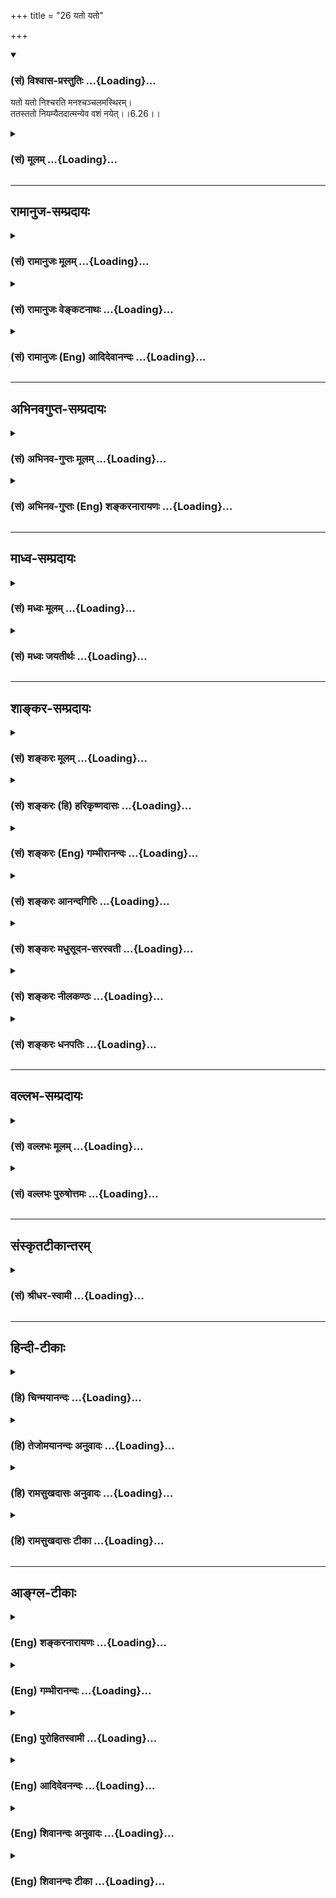 +++
title = "26 यतो यतो"

+++
<div class="js_include" newlevelforh1="3" title="(सं) विश्वास-प्रस्तुतिः" unfilled url="/purANam_vaiShNavam/mahAbhAratam/06-bhIShma-parva/03-bhagavad-gItA-parva/saMskRtam/vishvAsa-prastutiH/06_Atma-saMyama-yogaH_a/26_yato_yato.md">
<details open><summary><h3>(सं) विश्वास-प्रस्तुतिः ...{Loading}...</h3></summary>

यतो यतो निश्चरति मनश्चञ्चलमस्थिरम्।  
ततस्ततो नियम्यैतदात्मन्येव वशं नयेत्।।6.26।।
</details>
</div>
<div class="js_include collapsed" newlevelforh1="3" title="(सं) मूलम्" unfilled url="/purANam_vaiShNavam/mahAbhAratam/06-bhIShma-parva/03-bhagavad-gItA-parva/saMskRtam/mUlam/06_Atma-saMyama-yogaH_a/26_yato_yato.md">
<details><summary><h3>(सं) मूलम् ...{Loading}...</h3></summary>

यतो यतो निश्चरति मनश्चञ्चलमस्थिरम्।  
ततस्ततो नियम्यैतदात्मन्येव वशं नयेत्।।6.26।।
</details>
</div>


_________________
## रामानुज-सम्प्रदायः
<div class="js_include collapsed" newlevelforh1="3" title="(सं) रामानुजः मूलम्" unfilled url="/purANam_vaiShNavam/mahAbhAratam/06-bhIShma-parva/03-bhagavad-gItA-parva/saMskRtam/rAmAnujaH/mUlam/06_Atma-saMyama-yogaH_a/26_yato_yato.md">
<details><summary><h3>(सं) रामानुजः मूलम् ...{Loading}...</h3></summary>

।।6.26।। चलस्वभावतया आत्मनि **अस्थिरं मनः यतो यतो** विषयप्रावण्यहेतोः
बहिः **निश्चरति ततः ततो** यत्नेन मनो **नियम्य आत्मनि एव**
अतिशयितसुखभावनया **वशं नयेत्।**

</details>
</div>
<div class="js_include collapsed" newlevelforh1="3" title="(सं) रामानुजः वेङ्कटनाथः" unfilled url="/purANam_vaiShNavam/mahAbhAratam/06-bhIShma-parva/03-bhagavad-gItA-parva/saMskRtam/rAmAnujaH/venkaTanAthaH/06_Atma-saMyama-yogaH_a/26_yato_yato.md">
<details><summary><h3>(सं) रामानुजः वेङ्कटनाथः ...{Loading}...</h3></summary>

  
  
।।6.26।। पूर्वोक्तमेव दुर्ग्रहत्वद्योतनाय अवधानविधानाय च प्रपञ्चयति यतो
यत इति। चञ्चलं अस्थिरम् इत्यनयोः
पौनरुक्त्यनिरासायोक्तंचलस्वभावतयात्मन्यस्थिरमिति।
सामान्यविशेषविषयत्वादपुनरुक्तिः। चञ्चलम् इति
स्वभावातिरिक्तहेतुनिवृत्तिपरं वा। यतो यतो निश्चरति येन
येनेन्द्रियद्वारेण निश्चरतीत्यर्थः। यद्वा यं यं
विषयमभिमुखीकृत्वेत्यर्थः। प्रयोजनतया वा हेतौ पञ्चमी।
तद्व्यञ्जनायाहविषयप्रावण्यहेतोरिति। विषयसम्बन्धार्थमित्यर्थः।
विषयप्रावण्यस्य हेतोरिति वा। सम्भवन्ति ह्यतर्कितोपनता
विषयसन्निधानतत्कीर्तनादयो विषयप्रावण्यहेतवः। सुखभावनया वशीकरणं
शक्यमित्युच्यतेअतिशयितसुखभावनयेति।  
  

</details>
</div>
<div class="js_include collapsed" newlevelforh1="3" title="(सं) रामानुजः (Eng) आदिदेवानन्दः" unfilled url="/purANam_vaiShNavam/mahAbhAratam/06-bhIShma-parva/03-bhagavad-gItA-parva/saMskRtam/rAmAnujaH/english/AdidevAnandaH/06_Atma-saMyama-yogaH_a/26_yato_yato.md">
<details><summary><h3>(सं) रामानुजः (Eng) आदिदेवानन्दः ...{Loading}...</h3></summary>

6.26 Wherever the mind, on account of its fickle and unsteady nature,
wanders, because of its proclivity to sense-objects, he should, subduing
the mind everywhere with effort, bring it under control in order to
remain in the self alone by contemplating on the incomparable bliss
therein.

</details>
</div>


_________________
## अभिनवगुप्त-सम्प्रदायः
<div class="js_include collapsed" newlevelforh1="3" title="(सं) अभिनव-गुप्तः मूलम्" unfilled url="/purANam_vaiShNavam/mahAbhAratam/06-bhIShma-parva/03-bhagavad-gItA-parva/saMskRtam/abhinava-guptaH/mUlam/06_Atma-saMyama-yogaH_a/26_yato_yato.md">
<details><summary><h3>(सं) अभिनव-गुप्तः मूलम् ...{Loading}...</h3></summary>

।।6.26 6.28।। न च विषयव्युपरममात्रमेव प्राप्यमित्युच्यते यत इत्यादि
अधिगच्छतीत्यन्तम्। यतो यतो मनो निवर्तते तन्निवर्तनसमनन्तरमेव आत्मनि
शमयेत्। अन्यथा अप्रतिष्ठं चित्तं पुनरपि विषयानेवावलम्बते। तत्र आत्मनि
शान्तचित्तं योगिनं कर्मभूतं सुखं कर्तृभूतम् उपैति। अनेनैव क्रमेण योगिनां
सुखेन ब्रह्मावाप्तिः न तु कष्टयोगादिनेति तात्पर्यम्।

</details>
</div>
<div class="js_include collapsed" newlevelforh1="3" title="(सं) अभिनव-गुप्तः (Eng) शङ्करनारायणः" unfilled url="/purANam_vaiShNavam/mahAbhAratam/06-bhIShma-parva/03-bhagavad-gItA-parva/saMskRtam/abhinava-guptaH/english/shankaranArAyaNaH/06_Atma-saMyama-yogaH_a/26_yato_yato.md">
<details><summary><h3>(सं) अभिनव-गुप्तः (Eng) शङ्करनारायणः ...{Loading}...</h3></summary>

6.26 See Comment under 6.28

</details>
</div>


_________________
## माध्व-सम्प्रदायः
<div class="js_include collapsed" newlevelforh1="3" title="(सं) मध्वः मूलम्" unfilled url="/purANam_vaiShNavam/mahAbhAratam/06-bhIShma-parva/03-bhagavad-gItA-parva/saMskRtam/madhvaH/mUlam/06_Atma-saMyama-yogaH_a/26_yato_yato.md">
<details><summary><h3>(सं) मध्वः मूलम् ...{Loading}...</h3></summary>

।।6.26।। यतो यतो यत्र यत्रयतो यतो धावति भाग.10।1।42 इत्यादिप्रयोगात्।
आत्मन्येव वशं नयेत् आत्मविषय एव वशीकुर्यादित्यर्थः।

</details>
</div>
<div class="js_include collapsed" newlevelforh1="3" title="(सं) मध्वः जयतीर्थः" unfilled url="/purANam_vaiShNavam/mahAbhAratam/06-bhIShma-parva/03-bhagavad-gItA-parva/saMskRtam/madhvaH/jayatIrthaH/06_Atma-saMyama-yogaH_a/26_yato_yato.md">
<details><summary><h3>(सं) मध्वः जयतीर्थः ...{Loading}...</h3></summary>

।।6.26।। यतो यतः श्रोत्रादेरिति प्रतीतिनिरासायाह **यत** इति।
शब्दादावित्यर्थः। कुतः सप्तम्यर्थे तसिर्लभ्यते इत्यत आह **यत** इति। तथा
चोक्तंआद्यादिभ्य उपसंख्यानं वार्ति. इति। अन्यथा द्वारमात्रनियमे स्मरणस्य
को निवारयिता षष्ठ्या ह्यत्र भाव्यं सप्तमी तु कथं इत्यत आह **आत्म**नीति।

</details>
</div>


_________________
## शाङ्कर-सम्प्रदायः
<div class="js_include collapsed" newlevelforh1="3" title="(सं) शङ्करः मूलम्" unfilled url="/purANam_vaiShNavam/mahAbhAratam/06-bhIShma-parva/03-bhagavad-gItA-parva/saMskRtam/shankaraH/mUlam/06_Atma-saMyama-yogaH_a/26_yato_yato.md">
<details><summary><h3>(सं) शङ्करः मूलम् ...{Loading}...</h3></summary>

।।6.26।। **यतो यतः** यस्माद्यस्मात् निमित्तात् शब्दादेः **निश्चरति**
निर्गच्छति स्वभावदोषात् **मनः चञ्चलम्** अत्यर्थं चलम् अत एव **अस्थिरम्
ततस्ततः** तस्मात्तस्मात् शब्दादेः निमित्तात् **नियम्य** तत्तन्निमित्तं
याथात्म्यनिरूपणेन आभासीकृत्य वैराग्यभावनया च **एतत्** मनः **आत्मन्येव
वशं नयेत्** आत्मवश्यतामापादयेत्। एवं योगाभ्यासबलात् योगिनः आत्मन्येव
प्रशाम्यति मनः।।

</details>
</div>
<div class="js_include collapsed" newlevelforh1="3" title="(सं) शङ्करः (हि) हरिकृष्णदासः" unfilled url="/purANam_vaiShNavam/mahAbhAratam/06-bhIShma-parva/03-bhagavad-gItA-parva/saMskRtam/shankaraH/hindI/harikRShNadAsaH/06_Atma-saMyama-yogaH_a/26_yato_yato.md">
<details><summary><h3>(सं) शङ्करः (हि) हरिकृष्णदासः ...{Loading}...</h3></summary>

।।6.26।। इस प्रकार मनको आत्मामें स्थित करनेमें लगा हुआ योगी स्वाभाविक
दोषके कारण जो अत्यन्त चञ्चल है तथा इसीलिये जो अस्थिर है ऐसा मन जिसजिस
शब्दादि विषयके निमित्तसे विचलित होता है बाहर जाता है उसउस शब्दादि
विषयरूप निमित्तसे ( इस मनको ) रोककर एवं उसउस विषयरूप निमित्तको यथार्थ
तत्त्वनिरूपणद्वारा आभासमात्र दिखाकर वैराग्यकी भावनासे इस मनका ( बारंबार
) आत्मामें ही निरोध करे अर्थात् इसे आत्माके ही वशीभूत किया करे। इस
प्रकार योगाभ्यासके बलसे योगीका मन आत्मामें ही शान्त हो जाता है।

</details>
</div>
<div class="js_include collapsed" newlevelforh1="3" title="(सं) शङ्करः (Eng) गम्भीरानन्दः" unfilled url="/purANam_vaiShNavam/mahAbhAratam/06-bhIShma-parva/03-bhagavad-gItA-parva/saMskRtam/shankaraH/english/gambhIrAnandaH/06_Atma-saMyama-yogaH_a/26_yato_yato.md">
<details><summary><h3>(सं) शङ्करः (Eng) गम्भीरानन्दः ...{Loading}...</h3></summary>

6.26 In the beginning, the yogi who is thus engaged in making the mind
established in the Self, etat vasamnayet, should bring this (mind) under
the subjugation; atmani eva, of the Self Itself; niyamya, by
restraining; etat. it; tatah tatah, from all those causes whatever, viz
sound etc.; yatah yatah, due to which, doe to whatever objects like
sound etc.; the cancalam, restless, very restless; and therefore
asthiram, unsteady; manah, mind; niscarati, wanders away, goes out due
to its inherent defects. (It should be restrained) by ascertaining
through discrimination those causes to be mere appearances, and with an
attitude of detachment. Thus, through the power of practice of Yoga, the
mind of the yogi merges in the Self Itself.

</details>
</div>
<div class="js_include collapsed" newlevelforh1="3" title="(सं) शङ्करः आनन्दगिरिः" unfilled url="/purANam_vaiShNavam/mahAbhAratam/06-bhIShma-parva/03-bhagavad-gItA-parva/saMskRtam/shankaraH/AnandagiriH/06_Atma-saMyama-yogaH_a/26_yato_yato.md">
<details><summary><h3>(सं) शङ्करः आनन्दगिरिः ...{Loading}...</h3></summary>

।।6.26।। ननु मनसः शब्दादिनिमित्तानुरोधेन
रागद्वेषवशादत्यन्तचञ्चलस्यास्थिरस्य तत्र तत्र स्वभावेन प्रवृत्तस्य कुतो
नैश्चल्यं नैश्चिन्त्यं चेति तत्राह **तत्रेति।** योगप्रारम्भः
सप्तम्यर्थः। एवंशब्देन मनसैवेत्यादिरुक्तप्रकारो गृह्यते। स्वाभाविको दोषो
मिथ्याज्ञानाधीनो रागादिः। शब्दादेर्मनसो नियमनं कथमित्याशङ्क्याह
**तत्तन्निमित्तमिति।** याथात्म्यनिरूपणं
क्षयिष्णुत्वदुःखसंमिश्रत्वाद्यालोचनं तेन तत्र तत्र वैराग्यभावनया
तत्तदाभासीकृत्य ततस्ततो नियम्यैतन्मन इति संबन्धः। मनोवशीकरणेनोपशमे किं
स्यादित्याशङ्क्याह **एवमिति।** योगाभ्यासो विषयविवेकद्वारा
मनोनिग्रहाद्यावृत्तिः। प्रशान्तमात्मन्येव प्रलीनमिति यावत्।

</details>
</div>
<div class="js_include collapsed" newlevelforh1="3" title="(सं) शङ्करः मधुसूदन-सरस्वती" unfilled url="/purANam_vaiShNavam/mahAbhAratam/06-bhIShma-parva/03-bhagavad-gItA-parva/saMskRtam/shankaraH/madhusUdana-sarasvatI/06_Atma-saMyama-yogaH_a/26_yato_yato.md">
<details><summary><h3>(सं) शङ्करः मधुसूदन-सरस्वती ...{Loading}...</h3></summary>

।।6.26।। एवं निरोधसमाधिं कुर्वन्योगी शब्दादीनां चित्तविक्षेपहेतूनां मध्ये
यतो यस्माद्यस्मान्निमित्ताच्छब्दादेर्विषयाद्रागद्वेषादेश्च चञ्चलं
विक्षेपाभिमुखं सन्मनो निश्चरति विक्षिप्तं सद्विषयाभिमुखीं
प्रमाणविपर्ययविकल्पस्मृतीनामन्यतमामपि समाधिविरोधिनींवृत्तिमुत्पादयति तथा
लयहेतूनां निद्राशेषबह्वशनश्रमादीनां मध्ये यतो यतो निमित्तादस्थिरं
लयाभिमुखं सन्मनो निश्चरति लीनं सत्समाधिविरोधिनीं निद्राख्यां
वृत्तिमुत्पादयति ततस्ततो विक्षेपनिमित्ताल्लयनिमित्ताच्च नियम्यैतन्मनो
निर्वृत्तिकं कृत्वात्मन्येव स्वप्रकाशपरमानन्दघने वशं नयेन्निरुन्ध्यात्।
यथा न विक्षिप्येत न वा लीयेतेति। एवकारो नात्मगोचरत्वं समाधेर्वारयति।
एतच्च विवृतं गौडाचार्यपादैःउपायेन निगृह्णीयाद्विक्षिप्तं कामभोगयोः।
सुप्रसन्नं लये चैव यथा कामो लयस्तथा।। दुःखं सर्वमनुस्मृत्य
कामभोगान्निवर्तयेत्। अजं सर्वमनुस्मृत्य जातं नैव तु पश्यति।। लये
संबोधयेच्चित्तं विक्षिप्तं शमयेत्पुनः। सकषायं विजानीयात्समप्राप्तं न
चालयेत्।। नास्वादयेत्सुखं तत्र निःसङ्गः प्रज्ञया भवेत्। निश्चलं
निश्चरच्चित्तमेकीकुर्यात्प्रयत्नतः।। यदा न लीयते चित्तं नच विक्षिप्यते
पुनः। अनिङ्गनमनाभासं निष्पन्नं ब्रह्म तत्तदा।। इति पञ्चभिः श्लोकैः।
उपायेन वक्ष्यमाणेन वैराग्याभ्यासेन कामभोगयोर्विक्षिप्तं
प्रमाणविपर्ययविकल्पस्मृतीनामन्यतमयापि वृत्त्या परिणतं मनो
निगृह्णीयान्निरुन्ध्यात्। आत्मन्येवेत्यर्थः। कामभोगयोरिति
चिन्त्यमानावस्थाभुज्यमानावस्थाभेदेन द्विवचनम्। तथा लीयतेऽस्मिन्निति लयः
सुषुप्तं तस्मिन्सुप्रसन्नमायासवर्जितमपि मनो निगृह्णीयादेव। सुप्रसन्नं
चेत्कुतो निगृह्यते तत्राह यथा कामो विषयगोचरप्रमाणादिवृत्त्युत्पादनेन
समाधिविरोधी तथा लयोऽपि निद्राख्यवृत्त्युत्पादनेन समाधिविरोधी।
सर्ववृत्तिनिरोधो हि समाधिः। अतः कामादिकृतविक्षेपादिव श्रमादिकृतलयादपि
मनो निरोद्धव्यमित्यर्थः। उपायेन निगृह्णीयात्केनेत्युच्यते। सर्वं
द्वैतमविद्याविजृम्भितमल्पं दुःखमेवेत्यनुसृत्ययो वै भूमा तत्सुखं नाल्पे
सुखमस्ति। अथ यदल्पं तन्मर्त्यं तद्दुःखम् इति श्रुत्यर्थं गुरूपदेशादनु
पश्चात्पर्यालोच्य
कामांश्चिन्त्यमानावस्थान्विषयान्भोगान्भुज्यमानावस्थांश्च
विषयान्निवर्तयेत्। मनसः सकाशादिति शेषः। कामश्च भोगश्च कामभोगं तस्मान्मनो
निवर्तयेदिति वा। एंव द्वैतस्मरणकाले वैराग्यभावनोपाय इत्यर्थः।
द्वैतविस्मरणं तु परमोपाय इत्याह अजं ब्रह्म सर्वं न ततोऽतिरिक्तं
किंचिदस्तीति शास्त्राचार्योपदेशादनन्तरमनुस्मृत्य तद्विपरीतं द्वैतजातं न
पश्यत्येव। अधिष्ठाने ज्ञाते कल्पितस्याभावात्। पूर्वोपायापेक्षया
वैलक्षण्यसूचनार्थस्तुशब्दः। एवं वैराग्यभावनातत्त्वदर्शनाभ्यां विषयेभ्यो
निवर्त्यमानं चित्तं यदि दैनंदिनलयाभ्यासवशाल्लयाभिमुखं भवेत्तदा
निद्राशेषाजीर्णबह्वशनश्रमाणां लयकारणानां निरोधेन चित्तं सम्यक्
प्रबोधयेदुत्थानप्रयत्नेन। यदि पुनरेवं प्रबोध्यमानं
दैनंदिनप्रबोधाभ्यासवशात्कामभोगयोर्विक्षिप्तं स्यात्तदा वैराग्यभावनया
तत्त्वसाक्षात्कारेण च पुनः शमयेत्। एवं पुनःपुनरभ्यस्यतो लयात्संबोधितं
विषयेभ्यश्च व्यावर्तितं नापि समप्राप्तमन्तरालावस्थं चित्तं स्तब्धीभूतं
सकषायं रागद्वेषादिप्रबलवासनावशेन स्तब्धीभावाख्येन कषायेण दोषेण युक्तं
विजानीयात्समाहिताच्चित्ताद्विवेकेन जानीयात्। ततश्च नेदं समाहितमित्यवगम्य
लयविक्षेपाभ्यामिव कषायादपि चित्तं निरुन्ध्यात्। ततश्च लयविक्षेपकषायेषु
परिहृतेषु परिशेषाच्चित्तेन समं ब्रह्म प्राप्यते। तच्च समप्राप्तं चित्तं
कषालयभ्रान्त्या न चालयेद्विषयाभिमुखं न कुर्यात् किंतु धृतिगृहीतया
बुद्ध्या लयकषायप्राप्तेर्विविच्य तस्यामेव समप्राप्तावतियत्नेन स्थापयेत्।
तत्र समाधौ परमसुखव्यञ्जकेऽपि सुखं नास्वादयेत्। एतावन्तं कालमहं सुखीति
सुखास्वादरूपां वृत्तिं न कुर्यात् समाधिभङ्गप्रसङ्गादिति प्रागेव
कृतव्याख्यानम्। प्रज्ञया यदुपलभ्यते सुखं तदप्यविद्यापरिकल्पितं
मृषैवेत्येवं भावनया निःसङ्गो निःस्पृहः सर्वसुखेषु भवेत्। अथवा प्रज्ञया
सविकल्पसुखाकारवृत्तिरूपया सह सङ्गं परित्यजेन्नतु स्वरूपसुखमपि
निर्वृत्तिकेन चित्तेन नानुभवेत्। स्वभावप्राप्तस्य तस्य
वारयितुमशक्यत्वात्। एवं सर्वतो निवर्त्य निश्चलं प्रयत्नवशेन कृतं चित्तं
स्वभावचाञ्चल्याद्विषयाभिमुखतया निश्चरद्बहिर्निर्गच्छत् एकीकुर्यात्।
प्रयत्नतः निरोधप्रयत्नेन समे ब्रह्मण्येकतां नयेत्। समप्राप्तं चित्तं
कीदृशमुच्यते यदा न लीयते नापि स्तब्धीभवति तामसत्वसाम्येन लयशब्देनैव
स्तब्धीभावस्योपलक्षणात्। नच विक्षिप्यते पुनः न
शब्दाद्याकारवृत्तिमनुभवति। नापि सुखमास्वादयति राजसत्वसाम्येन
सुखास्वादस्यापि विक्षेपशब्देनोपलक्षणात्। पूर्वं भेदनिर्देशस्तु
पृथक्प्रयत्नकरणाय। एंव लयकषायाभ्यां विक्षेपसुखास्वादाभ्यां च
रहितमनिङ्गमिङ्गनं चलनं सवातप्रदीपवल्लयाभिमुखरूपं तद्रहितं
निवातप्रदीपकल्पम्। अनाभासं न केनचिद्विषयाकारेणाभासत इत्येतत्।
कषायसुखास्वादयोरुभयान्तर्भाव उक्त एव। यदैवं दोषचतुष्टयरहितं चित्तं भवति
तदा तच्चित्तं ब्रह्म निष्पन्नं समं ब्रह्मप्राप्तं भवतीत्यर्थः। एतादृशश्च
योगः श्रुत्या प्रतिपादितःयदा पञ्चावतिष्ठन्ते ज्ञानानि मनसा सह। बुद्धिश्च
न विचेष्टति तामाहुः परमां गतिम्।। तां योगमिति मन्यन्ते
स्थिरामिन्द्रियधारणाम्। अप्रमत्तस्तदा भवति योगो हि प्रभवाप्ययौ।। इति।
एतन्मूलकमेव चयोगश्चित्तवृत्तिनिरोधः इति सूत्रम्। तस्माद्युक्तं ततस्ततो
नियम्यैतदात्मन्येव वशं नयेदिति।

</details>
</div>
<div class="js_include collapsed" newlevelforh1="3" title="(सं) शङ्करः नीलकण्ठः" unfilled url="/purANam_vaiShNavam/mahAbhAratam/06-bhIShma-parva/03-bhagavad-gItA-parva/saMskRtam/shankaraH/nIlakaNThaH/06_Atma-saMyama-yogaH_a/26_yato_yato.md">
<details><summary><h3>(सं) शङ्करः नीलकण्ठः ...{Loading}...</h3></summary>

।।6.26।। शनैः शनैरित्येतं श्लोकं व्याचष्टे **यतो यत इति त्रिभिः।** यतो
यतो हेतोर्यं यं विषयं ग्रहीतुं मनो निश्चरति बहिर्गच्छति ततस्ततस्तत्रतत्र
दोषदर्शनेन ततस्ततो विषयादेतन्मनो नियम्य प्रत्याहृत्य आत्मनि स्वरूपे एव
वशं नयेत्पर्यवस्थापयेत्। एतेन पूर्वार्धं व्याख्यातम्।

</details>
</div>
<div class="js_include collapsed" newlevelforh1="3" title="(सं) शङ्करः धनपतिः" unfilled url="/purANam_vaiShNavam/mahAbhAratam/06-bhIShma-parva/03-bhagavad-gItA-parva/saMskRtam/shankaraH/dhanapatiH/06_Atma-saMyama-yogaH_a/26_yato_yato.md">
<details><summary><h3>(सं) शङ्करः धनपतिः ...{Loading}...</h3></summary>

।।6.26।। ननु मनसः शब्दादिनिमित्तानुरोधेन रागद्वेषवशादतिच्चलस्यास्थिरस्य
स्वभावादेव तत्रतत्र विषये प्रवृत्त्स्य नैश्चल्यं नैश्चिन्त्यं वा कुत
इत्याशङ्क्याह यत इति। एवमात्मसंस्थं मनः कर्तुं प्रवृत्तो योगी यतो यतो
यस्माद्यस्मान्निमित्ताच्छब्दादेर्निःसरति निर्गच्छति
स्वभावदोषान्मनश्चञ्चलमतएवास्थिरं लयाभिमुखं।
ततस्ततस्तस्मात्त्स्माच्छब्दादेर्निमित्तान्नियम्य तत्तच्छब्दादिनिमित्तं
क्षयिष्णुत्वदुःखसंमिश्रत्वाद्यालोचनेन तत्रतत्र
वैराग्यभावनयाऽभावीकृत्यात्मन्येवैतन्मनो वशं नयेदात्मवशतामापादयेत्।

</details>
</div>


_________________
## वल्लभ-सम्प्रदायः
<div class="js_include collapsed" newlevelforh1="3" title="(सं) वल्लभः मूलम्" unfilled url="/purANam_vaiShNavam/mahAbhAratam/06-bhIShma-parva/03-bhagavad-gItA-parva/saMskRtam/vallabhaH/mUlam/06_Atma-saMyama-yogaH_a/26_yato_yato.md">
<details><summary><h3>(सं) वल्लभः मूलम् ...{Loading}...</h3></summary>

।।6.26।। सङ्कल्पेति। आत्मन्येव वशं नयेत् प्रत्याहारेण स्थिरं कुर्यादिति
निर्बीजत्वमुक्तम्।

</details>
</div>
<div class="js_include collapsed" newlevelforh1="3" title="(सं) वल्लभः पुरुषोत्तमः" unfilled url="/purANam_vaiShNavam/mahAbhAratam/06-bhIShma-parva/03-bhagavad-gItA-parva/saMskRtam/vallabhaH/puruShottamaH/06_Atma-saMyama-yogaH_a/26_yato_yato.md">
<details><summary><h3>(सं) वल्लभः पुरुषोत्तमः ...{Loading}...</h3></summary>

  
  
।।6.26।। शनैरित्युक्तेः स्वरूपमाह यत इति। मनो यतो यतः स्वभावतश्चञ्चलं
अस्थिरं यं यं प्रति निश्चलति ततस्ततो नियम्य वशीकृत्य एतन्मन आत्मन्येव
भावात्मके भगवत्येव वशं नयेत् प्रापयेत्। अत्रायं भावः पूर्वं यत्र स्थितं
मनस्ततोऽन्यत्र वैशिष्ट्यबुद्ध्या ततो निर्गत्याऽपगच्छति। तत्राऽपि
स्वचाञ्चल्यधर्मेण न स्थिरीभविष्यति
तस्माद्भगवत्स्वरूपतोऽन्यत्रोत्तमत्वाभावान्नाग्रे चलिष्यत्यतोऽन्यतो
वशीकृत्य भगवति स्थापयेत्।  
  

</details>
</div>


_________________
## संस्कृतटीकान्तरम्
<div class="js_include collapsed" newlevelforh1="3" title="(सं) श्रीधर-स्वामी" unfilled url="/purANam_vaiShNavam/mahAbhAratam/06-bhIShma-parva/03-bhagavad-gItA-parva/saMskRtam/shrIdhara-svAmI/06_Atma-saMyama-yogaH_a/26_yato_yato.md">
<details><summary><h3>(सं) श्रीधर-स्वामी ...{Loading}...</h3></summary>

।।6.26।। एवमपि रजोगुणवशाद्यदि मनः प्रचलेत्तर्हि पुनः प्रत्याहारेण
वशीकुर्यादित्याह **यत इति।** स्वभावतश्चञ्चलं धार्यमाणमप्यस्थिरं मनो यं
यं विषयं प्रति निर्गच्छति ततस्ततः प्रत्याहृत्यात्म्यन्येव स्थिरं
कुर्यात्।

</details>
</div>


_________________
## हिन्दी-टीकाः
<div class="js_include collapsed" newlevelforh1="3" title="(हि) चिन्मयानन्दः" unfilled url="/purANam_vaiShNavam/mahAbhAratam/06-bhIShma-parva/03-bhagavad-gItA-parva/hindI/chinmayAnandaH/06_Atma-saMyama-yogaH_a/26_yato_yato.md">
<details><summary><h3>(हि) चिन्मयानन्दः ...{Loading}...</h3></summary>

।।6.26।। पूर्व दो श्लोकों से साधकों के मन में उत्साह आता है परन्तु जब वे
अभ्यास में प्रवृत्त होते हैं तब जो कठिनाई आती है उससे उन्हें कुछ निराशा
होने लगती है। प्रत्येक साधक यह अनुभव करता है कि उसका मन समस्त विरोधों को
तोड़ता हुआ ध्येय विषय से हटकर पुन विषयों का चिन्तन करने लगता है। कारण यह
है कि मन का स्वभाव ही है चंचलता और अस्थिरता। न वह किसी एक विषय का सतत
अनुसन्धान कर पाता है और न विभिन्न विषयों का। चंचल और अस्थिर इन दो
विशेषणों के द्वारा भगवान् ने मन का सुस्पष्ट और वास्तविक चित्र प्रस्तुत
किया है जो सभी साधकों का अपना स्वयं का अनुभव है। ये दो शब्द इतने
प्रभावशाली हैं कि आगे हम देखेंगे कि अर्जुन अपनी एक शंका को पूछते हुये
इन्हीं शब्दों का प्रयोग करता है। यद्यपि ध्यान के समय साधक अपनी इन्द्रियों
को वश में कर लेता है तथापि मन पूर्व अनुभवों की स्मृति से विचलित होकर पुन
विषयों का चिन्तन प्रारंभ करने लगता है ये क्षण एक सच्चे साधक के लिए घोर
निराशा के क्षण होते हैं। मन का यह भटकाव अनेक कारणों से हो सकता है जैसे
भूतकाल की स्मृतियां किसी आकर्षक वस्तु का सामीप्य किसी से राग या द्वेष और
यहाँ तक कि आध्यात्मिक विकास के लिए अधीरता भी। भगवान् का उपदेश हैं कि मन
के विचरण का कोई भी कारण हो साधक को निराश और अधीर होने की आवश्यकता नहीं
है। उसको यह समझना चाहिए कि अस्थिरता तो मन का स्वभाव ही है और ध्यान का
प्रयोजन ही मन के इस विचरण को शांत करना है। साधक को उपदेश दिया गया है कि
जबजब यह मन ध्येय को छोड़कर विषयों की ओर जाय तबतब उसे वहाँ से परावृत्त
करके ध्येय में स्थिर करे। दृढ़ इच्छा शक्ति के द्वारा कुछ सीमा तक मन को
विषयों से निवृत्त किया जा सकता है परन्तु वह पुन उनकी ही ओर जायेगा।
साधकगण भूल जाते हैं कि वृत्तिप्रवाह ही मन है और इसलिए वृत्तिशून्य होने
पर मन रहेगा ही नहीं अत विषयों से मन को निवृत्त करने के पश्चात् साधक को
यह आवश्यक है कि उस समाहित मन को आत्मानुसंधान में प्रवृत्त करे। भगवान्
इसी बात को इस प्रकार कहते हैं कि मन को पुन आत्मा के ही वश में लावे। अगले
कुछ श्लोकों में योगी पर इस योग का क्या प्रभाव होता है उसे बताया गया है

</details>
</div>
<div class="js_include collapsed" newlevelforh1="3" title="(हि) तेजोमयानन्दः अनुवादः" unfilled url="/purANam_vaiShNavam/mahAbhAratam/06-bhIShma-parva/03-bhagavad-gItA-parva/hindI/tejomayAnandaH/anuvAdaH/06_Atma-saMyama-yogaH_a/26_yato_yato.md">
<details><summary><h3>(हि) तेजोमयानन्दः अनुवादः ...{Loading}...</h3></summary>

।।6.26।। यह चंचल और अस्थिर मन जिन कारणों से (विषयों में) विचरण करता है,
उनसे संयमित करके उसे आत्मा के ही वश में लावे अर्थात् आत्मा में स्थिर
करे।।

</details>
</div>
<div class="js_include collapsed" newlevelforh1="3" title="(हि) रामसुखदासः अनुवादः" unfilled url="/purANam_vaiShNavam/mahAbhAratam/06-bhIShma-parva/03-bhagavad-gItA-parva/hindI/rAmasukhadAsaH/anuvAdaH/06_Atma-saMyama-yogaH_a/26_yato_yato.md">
<details><summary><h3>(हि) रामसुखदासः अनुवादः ...{Loading}...</h3></summary>

।।6.26।। यह अस्थिर और चञ्चल मन जहाँ-जहाँ विचरण करता है, वहाँ-वहाँसे
हटाकर इसको एक परमात्मामें ही लगाये।

</details>
</div>
<div class="js_include collapsed" newlevelforh1="3" title="(हि) रामसुखदासः टीका" unfilled url="/purANam_vaiShNavam/mahAbhAratam/06-bhIShma-parva/03-bhagavad-gItA-parva/hindI/rAmasukhadAsaH/TIkA/06_Atma-saMyama-yogaH_a/26_yato_yato.md">
<details><summary><h3>(हि) रामसुखदासः टीका ...{Loading}...</h3></summary>

।।6.26।।***व्याख्या--*'यतो यतो निश्चरति ৷৷. आत्मन्येव वशं
नयेत्'--**साधकने जो ध्येय बनाया है, उसमें यह मन टिकता नहीं, ठहरता नहीं।
अतः इसको अस्थिर कहा गया है। यह मन तरह-तरहके सांसारिक भोगोंका, पदार्थोंका
चिन्तन करता है। अतः इसको 'चञ्चल' कहा गया है। तात्पर्य है कि यह मन न तो
परमात्मामें स्थिर होता है और न संसारको ही छोड़ता है। इसलिये साधकको
चाहिये कि यह मन जहाँ-जहाँ जाय, जिस-जिस कारणसे जाय, जैसे-जैसे जाय और
जब-जब जाय, इसको वहाँ-वहाँसे, उस-उस कारणसे वैसे-वैसे और तब-तब हटाकर
परमात्मामें लगाये। इस अस्थिर और चञ्चल मनका नियमन करनेमें सावधानी रखे,
ढिलाई न करे। मनको परमात्मामें लगानेका तात्पर्य है कि जब यह पता लगे कि मन
पदार्थोंका चिन्तन कर रहा है, तभी ऐसा विचार करे कि चिन्तनकी वृत्ति और
उसके विषयका आधार और प्रकाशक परमात्मा ही हैं। यही परमात्मामें मन लगाना
है।

</details>
</div>


_________________
## आङ्ग्ल-टीकाः
<div class="js_include collapsed" newlevelforh1="3" title="(Eng) शङ्करनारायणः" unfilled url="/purANam_vaiShNavam/mahAbhAratam/06-bhIShma-parva/03-bhagavad-gItA-parva/english/shankaranArAyaNaH/06_Atma-saMyama-yogaH_a/26_yato_yato.md">
<details><summary><h3>(Eng) शङ्करनारायणः ...{Loading}...</h3></summary>

6.26. By whatever things the shaky and unsteady mind goes astray, from
those things let him restrain it and bring it back to the control of the
Self alone.

</details>
</div>
<div class="js_include collapsed" newlevelforh1="3" title="(Eng) गम्भीरानन्दः" unfilled url="/purANam_vaiShNavam/mahAbhAratam/06-bhIShma-parva/03-bhagavad-gItA-parva/english/gambhIrAnandaH/06_Atma-saMyama-yogaH_a/26_yato_yato.md">
<details><summary><h3>(Eng) गम्भीरानन्दः ...{Loading}...</h3></summary>

6.26 (The yogi) should bring (this mind) under the subjugation of the
Self Itself, by restraining it from all those causes whatever due to
which the restless, unsteady mind wanders away.

</details>
</div>
<div class="js_include collapsed" newlevelforh1="3" title="(Eng) पुरोहितस्वामी" unfilled url="/purANam_vaiShNavam/mahAbhAratam/06-bhIShma-parva/03-bhagavad-gItA-parva/english/purohitasvAmI/06_Atma-saMyama-yogaH_a/26_yato_yato.md">
<details><summary><h3>(Eng) पुरोहितस्वामी ...{Loading}...</h3></summary>

6.26 When the volatile and wavering mind would wander, let him restrain
it and bring it again to its allegiance to the Self.

</details>
</div>
<div class="js_include collapsed" newlevelforh1="3" title="(Eng) आदिदेवनन्दः" unfilled url="/purANam_vaiShNavam/mahAbhAratam/06-bhIShma-parva/03-bhagavad-gItA-parva/english/AdidevanandaH/06_Atma-saMyama-yogaH_a/26_yato_yato.md">
<details><summary><h3>(Eng) आदिदेवनन्दः ...{Loading}...</h3></summary>

6.26 Wherever the fickle and unsteady mind wanders, he should subdue it
then and there bring it back under the control of the self alone.

</details>
</div>
<div class="js_include collapsed" newlevelforh1="3" title="(Eng) शिवानन्दः अनुवादः" unfilled url="/purANam_vaiShNavam/mahAbhAratam/06-bhIShma-parva/03-bhagavad-gItA-parva/english/shivAnandaH/anuvAdaH/06_Atma-saMyama-yogaH_a/26_yato_yato.md">
<details><summary><h3>(Eng) शिवानन्दः अनुवादः ...{Loading}...</h3></summary>

6.26 From whatever cause the restless and unsteady mind wanders away,
from that let him restrain it and bring it under the control of the Self
alone.

</details>
</div>
<div class="js_include collapsed" newlevelforh1="3" title="(Eng) शिवानन्दः टीका" unfilled url="/purANam_vaiShNavam/mahAbhAratam/06-bhIShma-parva/03-bhagavad-gItA-parva/english/shivAnandaH/TIkA/06_Atma-saMyama-yogaH_a/26_yato_yato.md">
<details><summary><h3>(Eng) शिवानन्दः टीका ...{Loading}...</h3></summary>

6.26 यतःयतः from whatever cause; निश्चरति wanders away; मनः mind;
चञ्चलम् restless; अस्थिरम् unsteady; ततःततः from that; नियम्य having
restrained; एतत् this; आत्मनि in the Self; एव alone; वशम् (under)
control; नयेत् let (him) bring.Commentary In this verse the Lord gives
the method to control the mind. Just as you drag the bull again and
again to your house when it runs out; so also you will have to drag the
mind to your point or centre or Lakshya again and again when it runs
towards the external objects. If you give good cotton seed extract;
sugar; plantains; etc.; to the bull; it will not turn away but will
remain in your house. Even so if you make the mind taste the eternal
bliss of the Self within little by little by the practice of
concentration; it will gradually abide in the Self only and will not run
towards the external objects of the senses. Sound and the other objects
only make the mind restless and unsteady. By knowing the defects of the
objects of sensual pleasure; by understanding their illusory nature; by
the cultivation of discrimination between the Real and the unreal and
also dispassion; and by making the mind understand the glory and the
splendour of the Self you can wean the mind entirely away from sensual
objects and fix it firmly on the Self.

</details>
</div>
